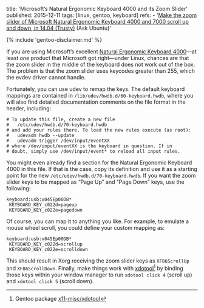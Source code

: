 title: 'Microsoft’s Natural Ergonomic Keyboard 4000 and its Zoom Slider'
published: 2015-12-11
tags: [linux, gentoo, keyboard]
refs:
    - '[Make the zoom slider of Microsoft Natural Ergonomic Keyboard 4000 and
      7000 scroll up and down, in 14.04
      (Trusty)](http://askubuntu.com/a/473823) (Ask Ubuntu)'

{% include 'gentoo-disclaimer.md' %}

If you are using Microsoft’s excellent [Natural Ergonomic Keyboard 4000][1]—at
least *one* product that Microsoft got right—under Linux, chances are that the
zoom slider in the middle of the keyboard does not work out of the box.  The
problem is that the zoom slider uses keycodes greater than 255, which the
evdev driver cannot handle.

[1]: https://www.microsoft.com/accessories/en-us/products/keyboards/natural-ergonomic-keyboard-4000/b2m-00012

Fortunately, you can use udev to remap the keys.  The default keyboard
mappings are contained in `/lib/udev/hwdb.d/60-keyboard.hwdb`, where you will
also find detailed documentation comments on the file format in the header,
including:

    # To update this file, create a new file
    #   /etc/udev/hwdb.d/70-keyboard.hwdb
    # and add your rules there. To load the new rules execute (as root):
    #   udevadm hwdb --update
    #   udevadm trigger /dev/input/eventXX
    # where /dev/input/eventXX is the keyboard in question. If in
    # doubt, simply use /dev/input/event* to reload all input rules.

You might even already find a section for the Natural Ergonomic Keyboard 4000
in this file.  If that is the case, copy its definition and use it as a
starting point for the new `/etc/udev/hwdb.d/70-keyboard.hwdb`.  If you want
the zoom slider keys to be mapped as “Page Up” and “Page Down” keys, use the
following:

    keyboard:usb:v045Ep00DB*
     KEYBOARD_KEY_c022d=pageup
     KEYBOARD_KEY_c022e=pagedown

Of course, you can map it to anything you like.  For example, to emulate a
mouse wheel scroll, you could define your custom mapping as:

    keyboard:usb:v045Ep00DB*
     KEYBOARD_KEY_c022d=scrollup
     KEYBOARD_KEY_c022e=scrolldown

This should result in Xorg receiving the zoom slider keys as `XF86ScrollUp`
and `XF86ScrollDown`.  Finally, make things work with [xdotool][2][^b151211a]
by binding those keys within your window manager to run `xdotool click 4`
(scroll up) and `xdotool click 5` (scroll down).

[2]: http://www.semicomplete.com/projects/xdotool/
[^b151211a]: Gentoo package [x11-misc/xdotool](https://packages.gentoo.org/packages/x11-misc/xdotool)
